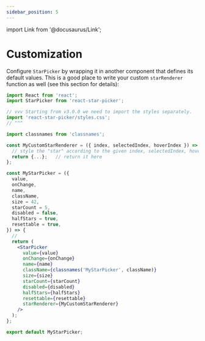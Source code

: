 ```yaml
---
sidebar_position: 5
---
```


import Link from '@docusaurus/Link';

# Customization

Configure `StarPicker` by wrapping it in another component that defines its default values. This is a good place to write your custom `starRenderer` function as well (<Link to="/docs/tutorial/props#starrenderer">see this section for details</Link>):

```jsx static a
import React from 'react';
import StarPicker from 'react-star-picker';

// vvv Starting from v3.0.0 we need to import the styles separately.
import 'react-star-picker/styles.css';
// ^^^

import classnames from 'classnames';

const MyCustomStarRenderer = ({ index, selectedIndex, hoverIndex }) => {
  // style the "star" according to the given index, selectedIndex, hoverIndex...
  return {...};   // return it here
};

const MyStarPicker = ({
  value,
  onChange,
  name,
  className,
  size = 42,
  starCount = 5,
  disabled = false,
  halfStars = true,
  resettable = true,
}) => {
  //
  return (
    <StarPicker
      value={value}
      onChange={onChange}
      name={name}
      className={classnames('MyStarPicker', className)}
      size={size}
      starCount={starCount}
      disabled={disabled}
      halfStars={halfStars}
      resettable={resettable}
      starRenderer={MyCustomStarRenderer}
    />
  );
};

export default MyStarPicker;
```

